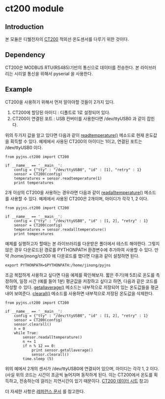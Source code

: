 # ct200 module

## Introduction

본 모듈은 디웰전자의 [CT200](http://www.diwell.com/product/detail.html?product_no=39&cate_no=24&display_group=1) 적외선 온도센서를 다루기 위한 것이다.

## Dependency
CT200은 MODBUS RTU(RS485)기반의 통신으로 데이터를 전송한다. 본 라이브러리는 시리얼 통신을 위해서 pyserial 을 사용한다.

## Example
CT200을 사용하기 위해서 먼저 알아야할 것들이 2가지 있다.

1. CT200에 할당된 아이디 : 디폴트로 1로 설정되어 있다.
2. CT200이 연결된 포트 : USB 컨버터를 사용한다면 /dev/ttyUSB0 과 같이 잡힌다.

위의 두가지 값을 알고 있다면 다음과 같이 [readtemperature()](https://jinong-devteam.github.io/pyjns/ct200.html#pyjns.ct200.CT200.readtemperature) 메소드로 현재 온도값을 획득할 수 있다.
예제에서 사용된 CT200의 아이디는 1이고, 연결된 포트는 /dev/ttyUSB0 이다. 
```
from pyjns.ct200 import CT200
  
if __name__ == '__main__':
    config = {"tty" : "/dev/ttyUSB0", "id" : [1], "retry" : 1}
    sensor = CT200(config)
    temperatures = sensor.readtemperature(1)
    print temperatures
```

2개 이상의 CT200을 사용하는 경우라면 다음과 같이 [readalltemperature()](https://jinong-devteam.github.io/pyjns/ct200.html#pyjns.ct200.CT200.readalltemperature) 메소드를 사용할 수 있다.
예제에서 사용된 CT200은 2개이며, 아이디가 각각 1, 2 이다.
```
from pyjns.ct200 import CT200
  
if __name__ == '__main__':
    config = {"tty" : "/dev/ttyUSB0", "id" : [1, 2], "retry" : 1}
    sensor = CT200(config)
    temperatures = sensor.readalltemperature()
    print temperatures
```

예제를 실행하고자 할때는 본 라이브러리를 다운받은 폴더에서 테스트 해야한다. 그렇지 않은 경우 다운로드된 경로를 PYTHONPATH 환경변수에 추가하여 사용할 수 있다. 만약 /home/jinong/ct200 에 다운로드를 했다면 다음과 같이 설정하면 된다.

```
export PYTHONPATH=$PYTHONPATH:/home/jinong/pyjns
```

조금 복잡하게 사용하고 싶다면 다음 예제를 확인해보자. 짧은 주기(매 5초)로 온도를 측정하여, 일정 시간 (예를 들어 1분) 평균값을 저장하고 싶다고 하면, 다음과 같은 코드를 작성할 수 있다. [getallaverage()](https://jinong-devteam.github.io/pyjns/ct200.html#pyjns.ct200.CT200.getallaverage) 메소드는 내부적으로 저장되어 있는 온도값들을 평균내어 보여준다. [clearall()](https://jinong-devteam.github.io/pyjns/ct200.html#pyjns.ct200.CT200.clearall) 메소드를 사용하면 내부적으로 저장된 온도값을 삭제한다.

```
from pyjns.ct200 import CT200
  
if __name__ == '__main__':
    config = {"tty" : "/dev/ttyUSB0", "id" : [1, 2], "retry" : 1}
    sensor = CT200(config)
    sensor.clearall()
    n = 0
    while True:
        sensor.readalltemperature()
        n += 1
        if n % 12 == 0:
            print sensor.getallaverage()
            sensor.clearall()
        time.sleep (5)
```

위의 예에서 2개의 센서가 /dev/ttyUSB0에 연결되어 있으며, 아이디는 각각 1, 2 이다. (사실 위의 코드는 시간이 조금씩 늘어지며 동작하게 된다. 이는 CT200에서 온도를 획득하고, 전송하는데 걸리는 지연시간이 있기 때문이다. [CT200 데이터 시트](http://diwellhome.cafe24.com/web/data/diwell/CT-200-485/CT-200-485_Spec_V1.1.pdf) 참고)

더 자세한 사항은 [레퍼런스 문서](https://jinong-devteam.github.io/pyjns) 를 참고한다.
